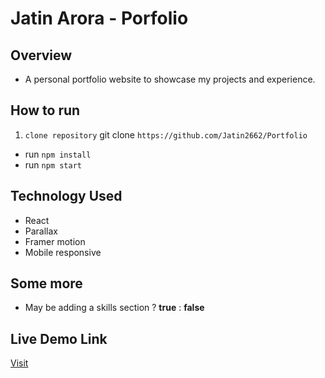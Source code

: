 

# Jatin Arora - Porfolio

## Overview
- A personal portfolio website to showcase my projects and experience.

## How to run
1. `clone repository` 
    git clone `https://github.com/Jatin2662/Portfolio`
- run `npm install`
- run `npm start`

## Technology Used
- React
- Parallax
- Framer motion
- Mobile responsive

## Some more
- May be adding a skills section ? **true** : **false**

## Live Demo Link

[Visit]()
